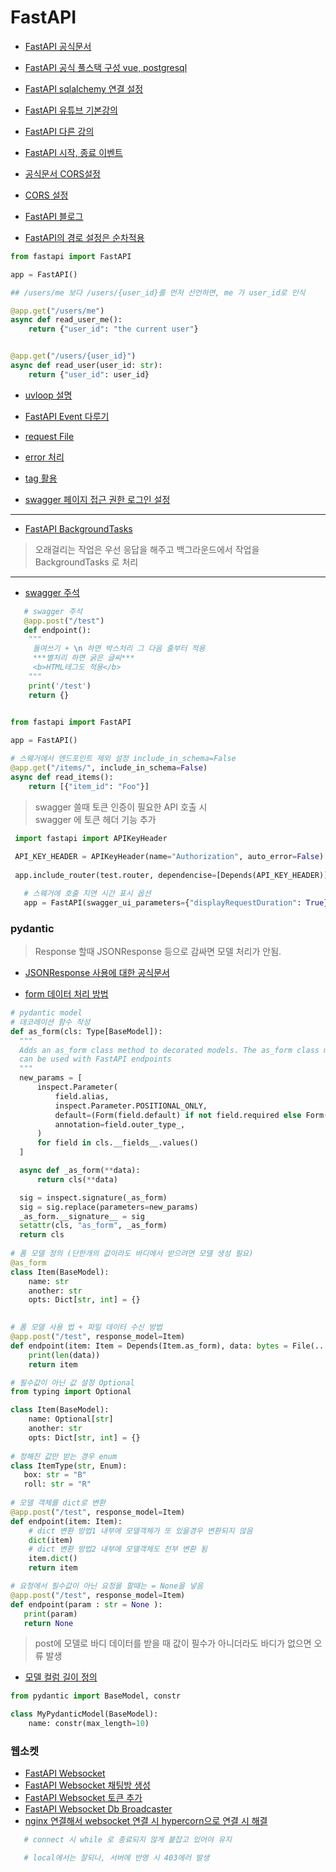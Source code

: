 # FastAPI
* [FastAPI 공식문서](https://fastapi.tiangolo.com/ko/)
* [FastAPI 공식 풀스택 구성 vue, postgresql](https://github.com/tiangolo/full-stack-fastapi-postgresql/tree/master/%7B%7Bcookiecutter.project_slug%7D%7D/backend/app/app)

* [FastAPI sqlalchemy 연결 설정](https://dingrr.com/blog/post/python-fastapi-%EB%A1%9C-%EB%B0%B1%EC%97%94%EB%93%9C-%EB%A7%8C%EB%93%A4%EA%B8%B0-3%ED%99%94-mysql-%EC%97%B0%EA%B2%B0)
* [FastAPI 유튜브 기본강의](https://www.youtube.com/watch?v=7frN5JPMsQU&list=PLr_ki3_GfpZMTSdQehJRrIwuDGOHh5LvB&index=7)
* [FastAPI 다른 강의](https://www.youtube.com/watch?v=ktGVFmfGiGM&list=PLKy1qiqTzJteucwpykHuZyCh-HqeZXIG4&index=17)

* [FastAPI 시작, 종료 이벤트](https://fastapi.tiangolo.com/advanced/events/)
* [공식문서 CORS설정](https://fastapi.tiangolo.com/ko/tutorial/cors/)
* [CORS 설정](https://developer-itspjc.tistory.com/m/25)
* [FastAPI 블로그](https://lucky516.tistory.com/86?category=1060055)

* [FastAPI의 경로 설정은 순차적용](https://fastapi.tiangolo.com/ko/tutorial/path-params/#_7)
```python 
from fastapi import FastAPI

app = FastAPI()

## /users/me 보다 /users/{user_id}를 먼저 선언하면, me 가 user_id로 인식

@app.get("/users/me")
async def read_user_me():
    return {"user_id": "the current user"}


@app.get("/users/{user_id}")
async def read_user(user_id: str):
    return {"user_id": user_id}
```
* [uvloop 설명](https://koreapy.tistory.com/1124)

* [FastAPI Event 다루기](https://www.hides.kr/1091?category=666044)
* [request File](https://fastapi.tiangolo.com/tutorial/request-files/)

* [error 처리](https://lucky516.tistory.com/101)

* [tag 활용](https://fastapi.tiangolo.com/tutorial/metadata/)
* [swagger 페이지 접근 권한 로그인 설정](https://fastapi.tiangolo.com/advanced/security/http-basic-auth/)

***
* [FastAPI BackgroundTasks](https://fastapi.tiangolo.com/tutorial/background-tasks/)
> 오래걸리는 작업은 우선 응답을 해주고 백그라운드에서 작업을 BackgroundTasks 로 처리

***
* [swagger 주석](https://fastapi.tiangolo.com/tutorial/metadata/)
```python
   # swagger 주석 
   @app.post("/test")
   def endpoint():
    """
     들여쓰기 + \n 하면 박스처리 그 다음 줄부터 적용 
     ***별처리 하면 굵은 글씨***
     <b>HTML테그도 적용</b>
    """
    print('/test')
    return {}
   
```
```python
from fastapi import FastAPI

app = FastAPI()

# 스웨거에서 엔드포인트 제외 설정 include_in_schema=False
@app.get("/items/", include_in_schema=False)
async def read_items():
    return [{"item_id": "Foo"}]

```
>  swagger 쓸때 토큰 인증이 필요한 API 호출 시\
>  swagger 에 토큰 헤더 기능 추가
```python
 import fastapi import APIKeyHeader
 
 API_KEY_HEADER = APIKeyHeader(name="Authorization", auto_error=False)
 
 app.include_router(test.router, dependencise=[Depends(API_KEY_HEADER)])
```
```python
   # 스웨거에 호출 지연 시간 표시 옵션
   app = FastAPI(swagger_ui_parameters={"displayRequestDuration": True})
```

### pydantic 

> Response 할때 JSONResponse 등으로 감싸면 모델 처리가 안됨.
* [JSONResponse 사용에 대한 공식문서](https://fastapi.tiangolo.com/advanced/response-directly/)

* [form 데이터 처리 방법](https://github.com/tiangolo/fastapi/issues/2387)
```python
# pydantic model
# 데코레이션 함수 작성
def as_form(cls: Type[BaseModel]):
  """
  Adds an as_form class method to decorated models. The as_form class method
  can be used with FastAPI endpoints
  """
  new_params = [
      inspect.Parameter(
          field.alias,
          inspect.Parameter.POSITIONAL_ONLY,
          default=(Form(field.default) if not field.required else Form(...)),
          annotation=field.outer_type_,
      )
      for field in cls.__fields__.values()
  ]

  async def _as_form(**data):
      return cls(**data)

  sig = inspect.signature(_as_form)
  sig = sig.replace(parameters=new_params)
  _as_form.__signature__ = sig
  setattr(cls, "as_form", _as_form)
  return cls
      
# 폼 모델 정의 (단한개의 값이라도 바디에서 받으려면 모델 생성 필요) 
@as_form
class Item(BaseModel):
    name: str
    another: str
    opts: Dict[str, int] = {}
    

# 폼 모델 사용 법 + 파일 데이터 수신 방법
@app.post("/test", response_model=Item)
def endpoint(item: Item = Depends(Item.as_form), data: bytes = File(...)):
    print(len(data))
    return item

# 필수값이 아닌 값 설정 Optional
from typing import Optional

class Item(BaseModel):
    name: Optional[str]
    another: str
    opts: Dict[str, int] = {}
    
# 정해진 값만 받는 경우 enum
class ItemType(str, Enum):
   box: str = "B"
   roll: str = "R"
    
# 모델 객체를 dict로 변환
@app.post("/test", response_model=Item)
def endpoint(item: Item):
    # dict 변환 방법1 내부에 모델객체가 또 있을경우 변환되지 않음
    dict(item)
    # dict 변환 방법2 내부에 모델객체도 전부 변환 됨
    item.dict()
    return item

# 요청에서 필수값이 아닌 요청을 할때는 = None을 넣음
@app.post("/test", response_model=Item)
def endpoint(param : str = None ):
   print(param)
   return None

```

> post에 모델로 바디 데이터를 받을 때 값이 필수가 아니더라도 바디가 없으면 오류 발생

* [모델 컬럼 길이 정의](https://stackoverflow.com/questions/61326020/how-can-i-set-max-string-field-length-constraint-in-pydantic)
```python
from pydantic import BaseModel, constr

class MyPydanticModel(BaseModel):
    name: constr(max_length=10)
```

### 웹소켓
* [FastAPI Websocket](https://fastapi.tiangolo.com/ko/advanced/websockets/?h=web)
* [FastAPI Websocket 채팅방 생성](https://sdamoosavi.medium.com/chatroom-development-with-fastapi-websocket-1c96880412d7)
* [FastAPI Websocket 토큰 추가](https://indominusbyte.github.io/fastapi-jwt-auth/advanced-usage/websocket/)
* [FastAPI Websocket Db Broadcaster](https://github.com/encode/broadcaster)
* [nginx 연결해서 websocket 연결 시 hypercorn으로 연결 시 해결](https://github.com/encode/starlette/issues/655)
```python
   # connect 시 while 로 종료되지 않게 붙잡고 있어야 유지
```
```python
   # local에서는 잘되나, 서버에 반영 시 403에러 발생
```
